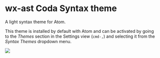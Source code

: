 # wx-ast Coda Syntax theme

A light syntax theme for Atom.

This theme is installed by default with Atom and can be activated by going to
the _Themes_ section in the Settings view (`cmd-,`) and selecting it from the
_Syntax Themes_ dropdown menu.

![](https://f.cloud.github.com/assets/671378/2264690/886ce496-9e75-11e3-971a-9a24f359c481.png)
